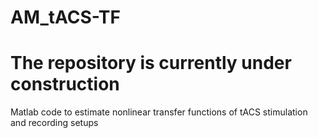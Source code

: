 # AM_tACS-TF

# The repository is currently under construction

Matlab code to estimate nonlinear transfer functions of tACS stimulation and recording setups
